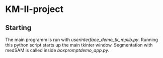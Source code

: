 # KM-II-project

## Starting
The main programm is run with *userinterface_demo_tk_mplib.py*. Running this python script starts up the main tkinter window. Segmentation with medSAM is called inside *boxpromptdemo_app.py*.
